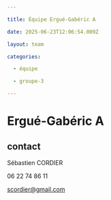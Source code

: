 ```yaml
---

title: Équipe Ergué-Gabéric A

date: 2025-06-23T12:06:54.009Z

layout: team

categories:

  - équipe

  - groupe-3

---
```


# Ergué-Gabéric A



## contact 

Sébastien CORDIER

06 22 74 86 11

scordier@gmail.com

